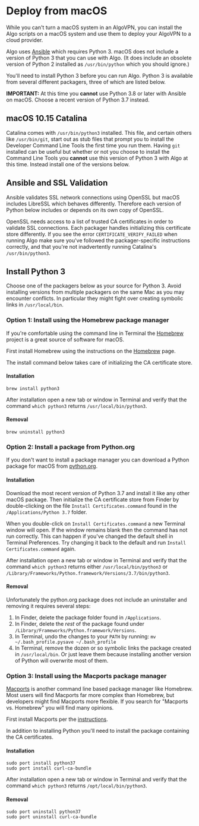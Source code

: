 # Deploy from macOS

While you can't turn a macOS system in an AlgoVPN, you can install the Algo scripts on a macOS system and use them to deploy your AlgoVPN to a cloud provider.

Algo uses [Ansible](https://www.ansible.com) which requires Python 3. macOS does not include a version of Python 3 that you can use with Algo. (It does include an obsolete version of Python 2 installed as `/usr/bin/python` which you should ignore.)

You'll need to install Python 3 before you can run Algo. Python 3 is available from several different packagers, three of which are listed below.

**IMPORTANT:** At this time you **cannot** use Python 3.8 or later with Ansible on macOS. Choose a recent version of Python 3.7 instead.

## macOS 10.15 Catalina

Catalina comes with `/usr/bin/python3` installed. This file, and certain others like `/usr/bin/git`, start out as stub files that prompt you to install the Developer Command Line Tools the first time you run them. Having `git` installed can be useful but whether or not you choose to install the Command Line Tools you **cannot** use this version of Python 3 with Algo at this time. Instead install one of the versions below.

## Ansible and SSL Validation

Ansible validates SSL network connections using OpenSSL but macOS includes LibreSSL which behaves differently. Therefore each version of Python below includes or depends on its own copy of OpenSSL.

OpenSSL needs access to a list of trusted CA certificates in order to validate SSL connections. Each packager handles initializing this certificate store differently. If you see the error `CERTIFICATE_VERIFY_FAILED` when running Algo make sure you've followed the packager-specific instructions correctly, and that you're not inadvertently running Catalina's `/usr/bin/python3`.

## Install Python 3

Choose one of the packagers below as your source for Python 3. Avoid installing versions from multiple packagers on the same Mac as you may encounter conflicts. In particular they might fight over creating symbolic links in `/usr/local/bin`.

### Option 1: Install using the Homebrew package manager

If you're comfortable using the command line in Terminal the [Homebrew](https://brew.sh) project is a great source of software for macOS.

First install Homebrew using the instructions on the [Homebrew](https://brew.sh) page.

The install command below takes care of initializing the CA certificate store.

#### Installation
```
brew install python3
```
After installation open a new tab or window in Terminal and verify that the command `which python3` returns `/usr/local/bin/python3`.

#### Removal
```
brew uninstall python3
```

### Option 2: Install a package from Python.org

If you don't want to install a package manager you can download a Python package for macOS from [python.org](https://www.python.org/downloads/mac-osx/).

#### Installation

Download the most recent version of Python 3.7 and install it like any other macOS package. Then initialize the CA certificate store from Finder by double-clicking on the file `Install Certificates.command` found in the `/Applications/Python 3.7` folder.

When you double-click on `Install Certificates.command` a new Terminal window will open. If the window remains blank then the command has not run correctly. This can happen if you've changed the default shell in Terminal Preferences. Try changing it back to the default and run `Install Certificates.command` again.

After installation open a new tab or window in Terminal and verify that the command `which python3` returns either `/usr/local/bin/python3` or  `/Library/Frameworks/Python.framework/Versions/3.7/bin/python3`.

#### Removal

Unfortunately the python.org package does not include an uninstaller and removing it requires several steps:

1. In Finder, delete the package folder found in `/Applications`.
2. In Finder, delete the *rest* of the package found under ` /Library/Frameworks/Python.framework/Versions`.
3. In Terminal, undo the changes to your `PATH` by running:
```mv ~/.bash_profile.pysave ~/.bash_profile```
4. In Terminal, remove the dozen or so symbolic links the package created in `/usr/local/bin`. Or just leave them because installing another version of Python will overwrite most of them.

### Option 3: Install using the Macports package manager

[Macports](https://www.macports.org) is another command line based package manager like Homebrew. Most users will find Macports far more complex than Homebrew, but developers might find Macports more flexible. If you search for "Macports vs. Homebrew" you will find many opinions.

First install Macports per the [instructions](https://www.macports.org/install.php).

In addition to installing Python you'll need to install the package containing the CA certificates.

#### Installation
```
sudo port install python37
sudo port install curl-ca-bundle
```
After installation open a new tab or window in Terminal and verify that the command `which python3` returns `/opt/local/bin/python3`.

#### Removal
```
sudo port uninstall python37
sudo port uninstall curl-ca-bundle
```
